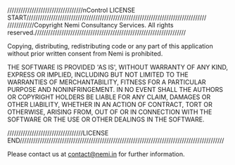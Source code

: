 //////////////////////////////////nControl LICENSE START/////////////////////////////////////////////////////////////////////////////////
////////////Copyright Nemi Consultancy Services. All rights reserved.////////////////////////////////////////////////////////////////////

Copying, distributing, redistributing code or any part of this application without prior written consent from Nemi is prohibited.

THE SOFTWARE IS PROVIDED 'AS IS', WITHOUT WARRANTY OF ANY KIND, EXPRESS OR IMPLIED, INCLUDING BUT NOT LIMITED TO THE WARRANTIES OF MERCHANTABILITY, FITNESS FOR A PARTICULAR PURPOSE AND NONINFRINGEMENT. IN NO EVENT SHALL THE AUTHORS OR COPYRIGHT HOLDERS BE LIABLE FOR ANY CLAIM, DAMAGES OR OTHER LIABILITY, WHETHER IN AN ACTION OF CONTRACT, TORT OR OTHERWISE, ARISING FROM, OUT OF OR IN CONNECTION WITH THE SOFTWARE OR THE USE OR OTHER DEALINGS IN THE SOFTWARE.

//////////////////////////////////LICENSE END////////////////////////////////////////////////////////////////////////////////////////////

Please contact us at contact@nemi.in for further information.
